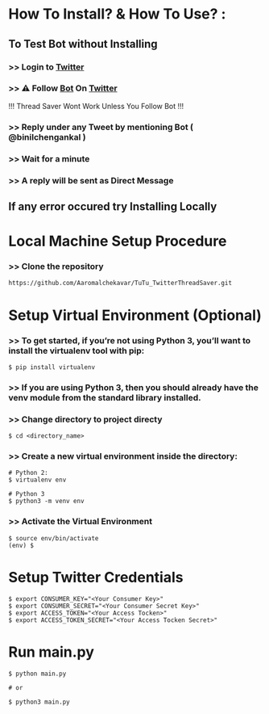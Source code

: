 # How To Install? & How To Use? :

## To Test Bot without Installing

### \>\> Login to [Twitter](https://www.twiiter.com/)

### \>\> ⚠️ Follow [Bot](https://twitter.com/binilchengankal) On [Twitter](https://www.twiiter.com/)

!!! Thread Saver Wont Work Unless You Follow Bot !!!

### \>\> Reply under any Tweet by mentioning Bot ( @binilchengankal )

### \>\> Wait for a minute

### \>\> A reply will be sent as Direct Message

## If any error occured try Installing Locally

# Local Machine Setup Procedure

### \>\> Clone the repository

```
https://github.com/Aaromalchekavar/TuTu_TwitterThreadSaver.git

```
# Setup Virtual Environment (Optional)
### >> To get started, if you’re not using Python 3, you’ll want to install the virtualenv tool with pip:
```
$ pip install virtualenv

```
### >> If you are using Python 3, then you should already have the venv module from the standard library installed.
### >> Change directory to project directy 
```
$ cd <directory_name>

```
### >> Create a new virtual environment inside the directory:
```
# Python 2:
$ virtualenv env

# Python 3
$ python3 -m venv env

```
### >> Activate the Virtual Environment
```
$ source env/bin/activate
(env) $

```
# Setup Twitter Credentials
```
$ export CONSUMER_KEY="<Your Consumer Key>"
$ export CONSUMER_SECRET="<Your Consumer Secret Key>"
$ export ACCESS_TOKEN="<Your Access Tocken>"
$ export ACCESS_TOKEN_SECRET="<Your Access Tocken Secret>"

```
# Run main.py
```
$ python main.py

# or

$ python3 main.py

```